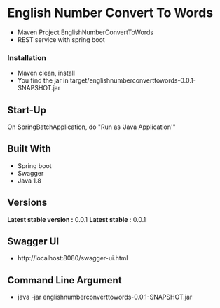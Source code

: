 # English Number Convert To Words

* Maven Project EnglishNumberConvertToWords
* REST service with spring boot

### Installation

* Maven clean, install
* You find the jar in target/englishnumberconverttowords-0.0.1-SNAPSHOT.jar

## Start-Up

 On SpringBatchApplication, do "Run as 'Java Application'"

## Built With

* Spring boot
* Swagger
* Java 1.8


## Versions

**Latest stable version :** 0.0.1
**Latest stable :** 0.0.1

## Swagger UI

* http://localhost:8080/swagger-ui.html

## Command Line Argument

* java -jar englishnumberconverttowords-0.0.1-SNAPSHOT.jar
